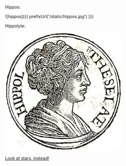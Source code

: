 Hippos:

![hippos]({{ prefixUrl('/static/hippos.jpg') }})

Hippolyte:

![hippolyte](./hippolyte.jpg)

[Look at stars, instead!](/star)
